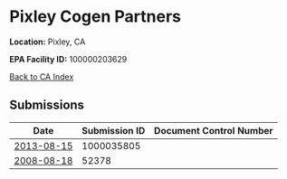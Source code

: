 # Pixley Cogen Partners

**Location:** Pixley, CA

**EPA Facility ID:** 100000203629

[Back to CA Index](../../index.md)

## Submissions

| Date | Submission ID | Document Control Number |
|------|--------------|-------------------------|
| [2013-08-15](submissions/1000035805.md) | 1000035805 |  |
| [2008-08-18](submissions/52378.md) | 52378 |  |

